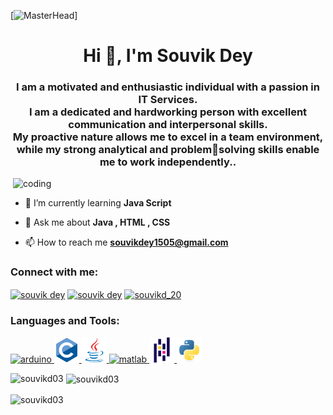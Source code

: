 [![MasterHead](https://user-images.githubusercontent.com/74038190/215768208-3bf3dda8-eeea-40ee-a58b-f5ac529685bf.gif)]
<h1 align="center">Hi 👋, I'm Souvik Dey</h1>
<h3 align="center">I am a motivated and enthusiastic individual with a passion in IT Services. <br>I am a dedicated and hardworking person with excellent communication and interpersonal skills. <br>My proactive nature allows me to excel in a team environment, while my strong analytical and problemsolving skills enable me to work independently..</h3>
<img align="right" alt="coding" width="500" src="https://user-images.githubusercontent.com/74038190/229223263-cf2e4b07-2615-4f87-9c38-e37600f8381a.gif">


<p align="left"> <a href="https://twitter.com/" target="blank"><img src="https://img.shields.io/twitter/follow/?logo=twitter&style=for-the-badge" alt="" /></a> </p>

- 🌱 I’m currently learning **Java Script**

- 💬 Ask me about **Java , HTML , CSS**

- 📫 How to reach me **souvikdey1505@gmail.com**

<h3 align="left">Connect with me:</h3>
<p align="left">
<a href="https://linkedin.com/in/souvik dey" target="blank"><img align="center" src="https://raw.githubusercontent.com/rahuldkjain/github-profile-readme-generator/master/src/images/icons/Social/linked-in-alt.svg" alt="souvik dey" height="30" width="40" /></a>
<a href="https://fb.com/souvik dey" target="blank"><img align="center" src="https://raw.githubusercontent.com/rahuldkjain/github-profile-readme-generator/master/src/images/icons/Social/facebook.svg" alt="souvik dey" height="30" width="40" /></a>
<a href="https://instagram.com/souvikd_20" target="blank"><img align="center" src="https://raw.githubusercontent.com/rahuldkjain/github-profile-readme-generator/master/src/images/icons/Social/instagram.svg" alt="souvikd_20" height="30" width="40" /></a>
</p>

<h3 align="left">Languages and Tools:</h3>
<p align="left"> <a href="https://www.arduino.cc/" target="_blank" rel="noreferrer"> <img src="https://cdn.worldvectorlogo.com/logos/arduino-1.svg" alt="arduino" width="40" height="40"/> </a> <a href="https://www.cprogramming.com/" target="_blank" rel="noreferrer"> <img src="https://raw.githubusercontent.com/devicons/devicon/master/icons/c/c-original.svg" alt="c" width="40" height="40"/> </a> <a href="https://www.java.com" target="_blank" rel="noreferrer"> <img src="https://raw.githubusercontent.com/devicons/devicon/master/icons/java/java-original.svg" alt="java" width="40" height="40"/> </a> <a href="https://www.mathworks.com/" target="_blank" rel="noreferrer"> <img src="https://upload.wikimedia.org/wikipedia/commons/2/21/Matlab_Logo.png" alt="matlab" width="40" height="40"/> </a> <a href="https://pandas.pydata.org/" target="_blank" rel="noreferrer"> <img src="https://raw.githubusercontent.com/devicons/devicon/2ae2a900d2f041da66e950e4d48052658d850630/icons/pandas/pandas-original.svg" alt="pandas" width="40" height="40"/> </a> <a href="https://www.python.org" target="_blank" rel="noreferrer"> <img src="https://raw.githubusercontent.com/devicons/devicon/master/icons/python/python-original.svg" alt="python" width="40" height="40"/> </a> </p>

<p><img align="left" src="https://github-readme-stats.vercel.app/api/top-langs?username=souvikd03&show_icons=true&locale=en&layout=compact" alt="souvikd03" /></p>

<p>&nbsp;<img align="center" src="https://github-readme-stats.vercel.app/api?username=souvikd03&show_icons=true&locale=en" alt="souvikd03" /></p>

<p><img align="center" src="https://github-readme-streak-stats.herokuapp.com/?user=souvikd03&" alt="souvikd03" /></p>



<!-- Proudly created with GPRM ( https://gprm.itsvg.in ) -->

<!--
**souvikd03/souvikd03** is a ✨ _special_ ✨ repository because its `README.md` (this file) appears on your GitHub profile.

Here are some ideas to get you started:

- 🔭 I’m currently working on ...
- 🌱 I’m currently learning ...
- 👯 I’m looking to collaborate on ...
- 🤔 I’m looking for help with ...
- 💬 Ask me about ...
- 📫 How to reach me: ...
- 😄 Pronouns: ...
- ⚡ Fun fact: ...
-->
